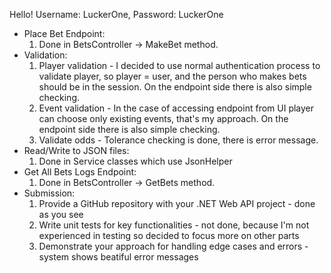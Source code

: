 Hello!
Username: LuckerOne, Password: LuckerOne
- Place Bet Endpoint:
  1. Done in BetsController -> MakeBet method.
- Validation: 
  1. Player validation - I decided to use normal authentication process to validate player, so player = user, and the person who makes bets should be in the session. On the endpoint side there is also simple checking.
  2. Event validation - In the case of accessing endpoint from UI player can choose only existing events, that's my approach. On the endpoint side there is also simple checking.
  3. Validate odds - Tolerance checking is done, there is error message.
- Read/Write to JSON files:
  1. Done in Service classes which use JsonHelper
- Get All Bets Logs Endpoint:
  1. Done in BetsController -> GetBets method.
- Submission:
  1. Provide a GitHub repository with your .NET Web API project - done as you see
  2. Write unit tests for key functionalities - not done, because I'm not experienced in testing so decided to focus more on other parts
  3. Demonstrate your approach for handling edge cases and errors - system shows beatiful error messages
